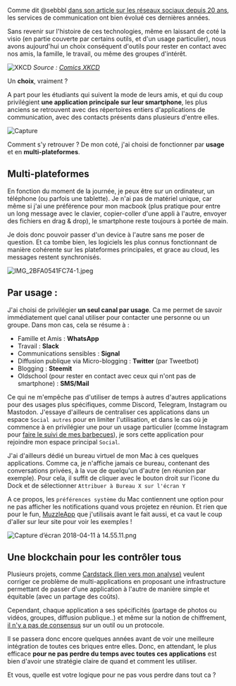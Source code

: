 Comme dit @sebbbl [dans son article sur les réseaux sociaux depuis 20 ans](https://steemit.com/fr/@sebbbl/20-ans-sur-les-reseaux-sociaux-coup-de-vieux), les services de communication ont bien évolué ces dernières années. 

Sans revenir sur l'histoire de ces technologies, même en laissant de coté la visio (en partie couverte par certains outils, et d'un usage particulier), nous avons aujourd'hui un choix conséquent d'outils pour rester en contact avec nos amis, la famille, le travail, ou même des groupes d'intérêt. 

![XKCD](https://imgs.xkcd.com/comics/chat_systems.png)
*Source : [Comics XKCD](https://xkcd.com/1810/)*

Un **choix**, vraiment ?

A part pour les étudiants qui suivent la mode de leurs amis, et qui du coup privilégient **une application principale sur leur smartphone**, les plus anciens se retrouvent avec des répertoires entiers d'applications de communication, avec des contacts présents dans plusieurs d'entre elles. 

![Capture](https://gateway.ipfs.io/ipfs/QmcYaVw6wMP94EMuK15QZjqgwfrwBqaoy6NjjTGnq2Y6E7)

Comment s'y retrouver ? De mon coté, j'ai choisi de fonctionner par **usage** et en **multi-plateformes**.

## Multi-plateformes

En fonction du moment de la journée, je peux être sur un ordinateur, un téléphone (ou parfois une tablette). Je n'ai pas de matériel unique, car même si j'ai une préférence pour mon macbook (plus pratique pour entre un long message avec le clavier, copier-coller d'une appli à l'autre, envoyer des fichiers en drag & drop), le smartphone reste toujours à portée de main. 

Je dois donc pouvoir passer d'un device à l'autre sans me poser de question. Et ca tombe bien, les logiciels les plus connus fonctionnant de manière cohérente sur les plateformes principales, et grace au cloud, les messages restent synchronisés.

![IMG_2BFA0541FC74-1.jpeg](https://gateway.ipfs.io/ipfs/QmQsRtM3MhUZ5SFDynPwgLK6eu1Nuq5i8PvsCJwb6wsiYh)

## Par usage :

J'ai choisi de privilégier **un seul canal par usage**. Ca me permet de savoir immédiatement quel canal utiliser pour contacter une personne ou un groupe. Dans mon cas, cela se résume à :

* Famille et Amis : **WhatsApp**
* Travail : **Slack**
* Communications sensibles : **Signal**
* Diffusion publique via Micro-blogging : **Twitter** (par Tweetbot)
* Blogging : **Steemit**
* Oldschool (pour rester en contact avec ceux qui n'ont pas de smartphone) : **SMS/Mail**

Ce qui ne m'empêche pas d'utiliser de temps à autres d'autres applications pour des usages plus spécifiques, comme Discord, Telegram, Instagram ou Mastodon. J'essaye d'ailleurs de centraliser ces applications dans un espace `Social autres` pour en limiter l'utilisation, et dans le cas où je commence à en privilégier une pour un usage particulier (comme Instagram pour [faire le suivi de mes barbecues](https://www.instagram.com/greg_braai/)), je sors cette application pour rejoindre mon espace principal `Social`.

J'ai d'ailleurs dédié un bureau virtuel de mon Mac à ces quelques applications. Comme ca, je n'affiche jamais ce bureau, contenant des conversations privées, à la vue de quelqu'un d'autre (en réunion par exemple). Pour cela, il suffit de cliquer avec le bouton droit sur l'icone du Dock et de sélectionner `Attribuer à Bureau X sur l'écran Y`

A ce propos, les `préférences système` du Mac contiennent une option pour ne pas afficher les notifications quand vous projetez en réunion. Et rien que pour le fun, [MuzzleApp](https://muzzleapp.com/) que j'utilisais avant le fait aussi, et ca vaut le coup d'aller sur leur site pour voir les exemples !

![Capture d’écran 2018-04-11 à 14.55.11.png](https://gateway.ipfs.io/ipfs/QmYGyfqreX3oyvjTvP1F3DbrqzihU6rgT5ZWfqhvQ2nVxh)

## Une blockchain pour les contrôler tous

Plusieurs projets, comme [Cardstack (lien vers mon analyse)](https://steemit.com/ico/@iero/ico-cardstack-card-analyse) veulent corriger ce problème de multi-applications en proposant une infrastructure permettant de passer d'une application à l'autre de manière simple et équitable (avec un partage des coûts).

Cependant, chaque application a ses spécificités (partage de photos ou vidéos, groupes, diffusion publique..) et même sur la notion de chiffrement, [il n'y a pas de consensus](https://www.ssi.gouv.fr/uploads/2017/10/chiffrement_messagerie_instantanee_fmaury_anssi.pdf) sur un outil ou un protocole.

Il se passera donc encore quelques années avant de voir une meilleure intégration de toutes ces briques entre elles. Donc, en attendant, le plus efficace **pour ne pas perdre du temps avec toutes ces applications** est bien d'avoir une stratégie claire de quand et comment les utiliser. 

Et vous, quelle est votre logique pour ne pas vous perdre dans tout ca ?